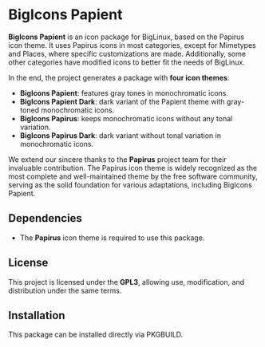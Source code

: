 # BigIcons Papient

**BigIcons Papient** is an icon package for BigLinux, based on the Papirus icon theme. It uses Papirus icons in most categories, except for Mimetypes and Places, where specific customizations are made. Additionally, some other categories have modified icons to better fit the needs of BigLinux.

In the end, the project generates a package with **four icon themes**:

- **BigIcons Papient**: features gray tones in monochromatic icons.
- **BigIcons Papient Dark**: dark variant of the Papient theme with gray-toned monochromatic icons.
- **BigIcons Papirus**: keeps monochromatic icons without any tonal variation.
- **BigIcons Papirus Dark**: dark variant without tonal variation in monochromatic icons.

We extend our sincere thanks to the **Papirus** project team for their invaluable contribution. The Papirus icon theme is widely recognized as the most complete and well-maintained theme by the free software community, serving as the solid foundation for various adaptations, including BigIcons Papient.

## Dependencies

- The **Papirus** icon theme is required to use this package.

## License

This project is licensed under the **GPL3**, allowing use, modification, and distribution under the same terms.

## Installation

This package can be installed directly via PKGBUILD.

